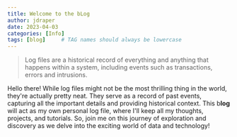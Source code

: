 ```yaml
---
title: Welcome to the bLog
author: jdraper
date: 2023-04-03
categories: [Info]
tags: [blog]     # TAG names should always be lowercase
---
```


> Log files are a historical record of everything and anything that happens within a system, including events such as transactions, errors and intrusions.

Hello there! While log files might not be the most thrilling thing in the world, they're actually pretty neat. They serve as a record of past events, capturing all the important details and providing historical context. This b**log** will act as my own personal log file, where I'll keep all my thoughts, projects, and tutorials. So, join me on this journey of exploration and discovery as we delve into the exciting world of data and technology!